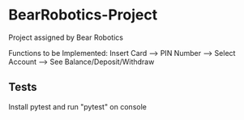 # BearRobotics-Project

Project assigned by Bear Robotics

Functions to be Implemented:
Insert Card --> PIN Number --> Select Account --> See Balance/Deposit/Withdraw

## Tests

Install pytest and run "pytest" on console
